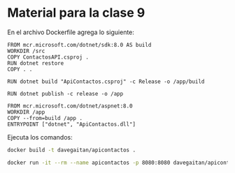 # Material para la clase 9

En el archivo Dockerfile agrega lo siguiente:

```docker
FROM mcr.microsoft.com/dotnet/sdk:8.0 AS build 
WORKDIR /src
COPY ContactosAPI.csproj .
RUN dotnet restore
COPY . .

RUN dotnet build "ApiContactos.csproj" -c Release -o /app/build

RUN dotnet publish -c release -o /app

FROM mcr.microsoft.com/dotnet/aspnet:8.0
WORKDIR /app
COPY --from=build /app .
ENTRYPOINT ["dotnet", "ApiContactos.dll"]
```

Ejecuta los comandos:

```bash
docker build -t davegaitan/apicontactos .

docker run -it --rm --name apicontactos -p 8080:8080 davegaitan/apicontactos
```
